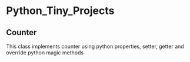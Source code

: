 # Python_Tiny_Projects
## Counter

This class implements counter using python properties, setter, getter and override python magic methods
